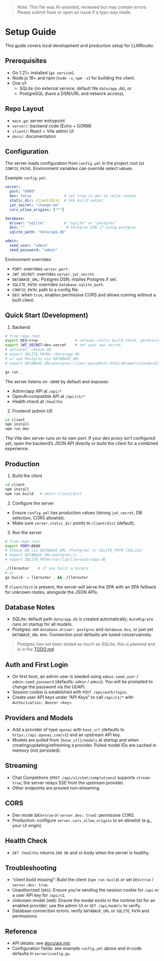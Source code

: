 > Note: This file was AI-assisted; reviewed but may contain errors. Please submit fixes or open an issue if a typo was made.

# Setup Guide

This guide covers local development and production setup for LLMRouter.

## Prerequisites

- Go 1.21+ installed (`go version`).
- Node.js 18+ and npm (`node -v`, `npm -v`) for building the client.
- One of:
  - SQLite (no external service; default file `data/app.db`), or
  - PostgreSQL (have a DSN/URL and network access).

## Repo Layout

- `main.go`: server entrypoint
- `server/`: backend code (Echo + GORM)
- `client/`: React + Vite admin UI
- `docs/`: documentation

## Configuration

The server loads configuration from `config.yml` in the project root (or `CONFIG_PATH`). Environment variables can override select values.

Example `config.yml`:

```yaml
server:
  port: "8080"
  dev: false               # set true in dev to relax checks
  static_dir: client/dist  # SPA build output
  jwt_secret: "change-me"
  cors_allow_origins: ["*"]

database:
  driver: "sqlite"         # "sqlite" or "postgres"
  dsn: ""                   # Postgres DSN if using postgres
  sqlite_path: "data/app.db"

admin:
  seed_user: "admin"
  seed_password: "admin"
```

Environment overrides:

- `PORT`: overrides `server.port`.
- `JWT_SECRET`: overrides `server.jwt_secret`.
- `DATABASE_URL`: Postgres DSN; implies Postgres if set.
- `SQLITE_PATH`: overrides `database.sqlite_path`.
- `CONFIG_PATH`: path to a config file.
- `DEV`: when `true`, enables permissive CORS and allows running without a built client.

## Quick Start (Development)

1) Backend

```bash
# from repo root
export DEV=true                 # relaxes static build check, permissive CORS
export JWT_SECRET=dev-secret    # set your own secret
# optional: choose DB
# export SQLITE_PATH=./data/app.db
# or use Postgres via DATABASE_URL
# export DATABASE_URL=postgres://user:pass@host:5432/dbname?sslmode=disable

go run .
```

The server listens on `:8080` by default and exposes:
- Admin/app API at `/api/*`
- OpenAI‑compatible API at `/api/v1/*`
- Health check at `/healthz`

2) Frontend (admin UI)

```bash
cd client
npm install
npm run dev
```

The Vite dev server runs on its own port. If your dev proxy isn’t configured yet, open the backend’s JSON API directly or build the client for a combined experience.

## Production

1) Build the client

```bash
cd client
npm install
npm run build   # emits client/dist
```

2) Configure the server

- Ensure `config.yml` has production values (strong `jwt_secret`, DB selection, CORS allowlist).
- Make sure `server.static_dir` points to `client/dist` (default).

3) Run the server

```bash
# from repo root
export PORT=8080
# Choose DB via DATABASE_URL (Postgres) or SQLITE_PATH (SQLite)
# export DATABASE_URL=postgres://...
# export SQLITE_PATH=/var/lib/llmrouter/app.db

./llmrouter    # if you built a binary
# or
go build -o llmrouter . && ./llmrouter
```

If `client/dist` is present, the server will serve the SPA with an SPA fallback for unknown routes, alongside the JSON APIs.

## Database Notes

- SQLite: default path `data/app.db` is created automatically; `AutoMigrate` runs on startup for all models.
- Postgres: set `database.driver: postgres` and `database.dsn`, or just set `DATABASE_URL` env. Connection pool defaults are tuned conservatively.

> Postgres has not been tested as much as SQLite, this is planned and is in the [TODO.md](../TODO.md)

## Auth and First Login

- On first boot, an admin user is seeded using `admin.seed_user` / `admin.seed_password` (defaults: `admin` / `admin`). You will be prompted to change the password via the UI/API.
- Session cookie is established with `POST /api/auth/login`.
- Create user API keys under “API Keys” to call `/api/v1/*` with `Authorization: Bearer <key>`.

## Providers and Models

- Add a provider of type `openai` with `base_url` (defaults to `https://api.openai.com/v1`) and an upstream API key.
- Models are pulled from `{base_url}/models` at startup and when creating/updating/refreshing a provider. Pulled model IDs are cached in memory (not persisted).

## Streaming

- Chat Completions (`POST /api/v1/chat/completions`) supports `stream: true`; the server relays SSE from the upstream provider.
- Other endpoints are proxied non‑streaming.

## CORS

- Dev mode (`DEV=true` or `server.dev: true`): permissive CORS.
- Production: configure `server.cors_allow_origins` to an allowlist (e.g., your UI origin).

## Health Check

- `GET /healthz` returns `200 OK` and `ok` body when the server is healthy.

## Troubleshooting

- “client build missing”: Build the client (`npm run build`) or set `DEV=true` / `server.dev: true`.
- Unauthorized (`401`): Ensure you’re sending the session cookie for `/api` or a user API key for `/api/v1`.
- Unknown model (`400`): Ensure the model exists in the runtime list for an enabled provider; use the admin UI or `GET /api/models` to verify.
- Database connection errors: verify `DATABASE_URL` or `SQLITE_PATH` and permissions.

## Reference

- API details: see [docs/api.md](./api.md).
- Configuration fields: see example `config.yml` above and in‑code defaults in `server/config.go`.

